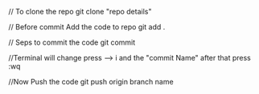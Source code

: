 // To clone the repo
git clone "repo details"

// Before commit Add the code to repo
git add .

// Seps to commit the code
git commit

//Terminal will change 
press --> i and the "commit Name"
after that press :wq

//Now Push the code
git push origin branch name


